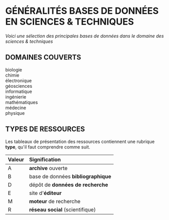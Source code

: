 # GÉNÉRALITÉS BASES DE DONNÉES EN SCIENCES & TECHNIQUES

*Voici une sélection des principales bases de données dans le domaine des sciences & techniques*   

## DOMAINES COUVERTS

biologie   
chimie   
électronique   
géosciences   
informatique   
ingénierie   
mathématiques   
médecine   
physique   

## TYPES DE RESSOURCES

Les tableaux de présentation des ressources contiennent une rubrique **type**, qu'il faut comprendre comme suit.

| Valeur | Signification |
| :----- | :------------ |
| A | **archive** ouverte |
| B | base de données **bibliographique** |
| D | dépôt de **données de recherche** |
| E | site d'**éditeur** |
| M | **moteur** de recherche |
| R | **réseau social** (scientifique) |